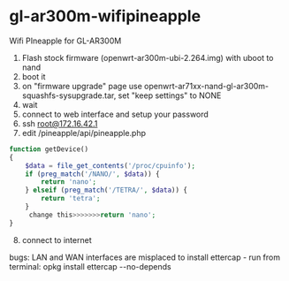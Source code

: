 # gl-ar300m-wifipineapple
Wifi PIneapple for GL-AR300M


1. Flash stock firmware (openwrt-ar300m-ubi-2.264.img) with uboot to nand
2. boot it
3. on "firmware upgrade" page use openwrt-ar71xx-nand-gl-ar300m-squashfs-sysupgrade.tar, set "keep settings" to NONE
4. wait
5. connect to web interface and setup your password
6. ssh root@172.16.42.1
7. edit /pineapple/api/pineapple.php
```php
function getDevice()
{
	$data = file_get_contents('/proc/cpuinfo');
	if (preg_match('/NANO/', $data)) {
		return 'nano';
	} elseif (preg_match('/TETRA/', $data)) {
		return 'tetra';
	}
	 change this>>>>>>>return 'nano';
}
```
8. connect to internet


bugs: 
LAN and WAN interfaces are misplaced
to install ettercap - run from terminal: opkg install ettercap --no-depends 
